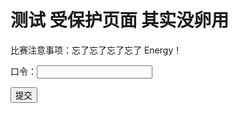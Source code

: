# 测试 受保护页面 其实没卵用

比赛注意事项：忘了忘了忘了忘了 Energy！

口令：<input id="pwdin" type="password">

<script>
function showHideMsg()
{
  var pwd = document.getElementById("pwdin").value;
  if (pwd == "PWD")
  {
    document.getElementById("hide").style.display = "block";
  }
}
</script>
<button onclick="showHideMsg()">提交</button>

<p hidden>隐藏</p>

<div id="hide" style="display: none">
# 隐藏文本

隐藏文本
</div>